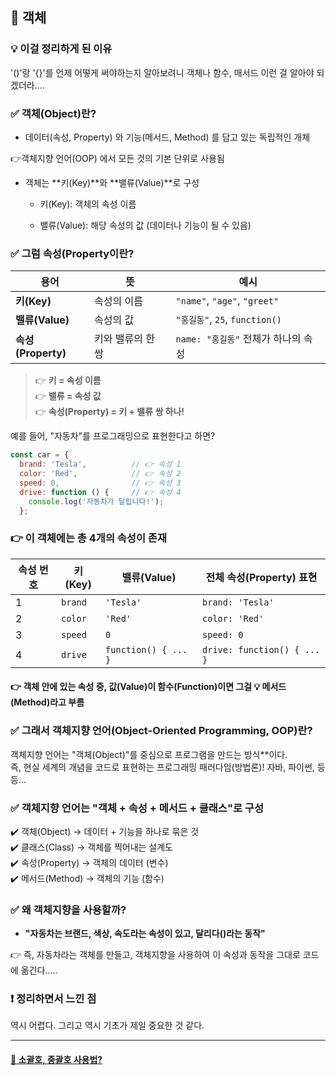 ## 🚀 객체

### 💡 이걸 정리하게 된 이유

'()'랑 '{}'를 언제 어떻게 써야하는지 알아보려니 객체나 함수, 매서드 이런 걸 알아야 되겠더라....

###

### ✅ 객체(Object)란?

- 데이터(속성, Property) 와 기능(메서드, Method) 를 담고 있는 독립적인 개체

👉객체지향 언어(OOP) 에서 모든 것의 기본 단위로 사용됨

- 객체는 **키(Key)**와 **밸류(Value)**로 구성

  - 키(Key): 객체의 속성 이름

  - 밸류(Value): 해당 속성의 값 (데이터나 기능이 될 수 있음)

### ✅ 그럼 속성(Property이란?

| 용어               | 뜻                | 예시                                |
| ------------------ | ----------------- | ----------------------------------- |
| **키(Key)**        | 속성의 이름       | `"name"`, `"age"`, `"greet"`        |
| **밸류(Value)**    | 속성의 값         | `"홍길동"`, `25`, `function()`      |
| **속성(Property)** | 키와 밸류의 한 쌍 | `name: "홍길동"` 전체가 하나의 속성 |

> 👉 **키 = 속성 이름**  
> 👉 **밸류 = 속성 값**  
> 👉 **속성(Property) = 키 + 밸류 쌍 하나!**

예를 들어, "자동차"를 프로그래밍으로 표현한다고 하면?

```javascript
const car = {
  brand: 'Tesla',          // 👉 속성 1
  color: 'Red',            // 👉 속성 2
  speed: 0,                // 👉 속성 3
  drive: function () {     // 👉 속성 4
    console.log('자동차가 달립니다!');
  };
```

### 👉 이 객체에는 총 **4개의 속성**이 존재

| 속성 번호 | 키(Key) | 밸류(Value)          | 전체 속성(Property) 표현    |
| --------- | ------- | -------------------- | --------------------------- |
| 1         | `brand` | `'Tesla'`            | `brand: 'Tesla'`            |
| 2         | `color` | `'Red'`              | `color: 'Red'`              |
| 3         | `speed` | `0`                  | `speed: 0`                  |
| 4         | `drive` | `function() { ... }` | `drive: function() { ... }` |

#### 👉 객체 안에 있는 속성 중, 값(Value)이 함수(Function)이면 그걸 💡 메서드(Method)라고 부름

### ✅ 그래서 객체지향 언어(Object-Oriented Programming, OOP)란?

객체지향 언어는 "객체(Object)"를 중심으로 프로그램을 만드는 방식\*\*이다.  
즉, 현실 세계의 개념을 코드로 표현하는 프로그래밍 패러다임(방법론)!
자바, 파이썬, 등등...

###

### ✅ 객체지향 언어는 "객체 + 속성 + 메서드 + 클래스"로 구성

✔️ 객체(Object) → 데이터 + 기능을 하나로 묶은 것<br>
✔️ 클래스(Class) → 객체를 찍어내는 설계도<br>
✔️ 속성(Property) → 객체의 데이터 (변수)<br>
✔️ 메서드(Method) → 객체의 기능 (함수)<br>

### ✅ 왜 객체지향을 사용할까?

- **"자동차는 브랜드, 색상, 속도라는 속성이 있고, 달리다()라는 동작"**

👉 즉, 자동차라는 객체를 만들고, 객체지향을 사용하여 이 속성과 동작을 그대로 코드에 옮긴다.....

### ❗ 정리하면서 느낀 점

역시 어렵다. 그리고 역시 기초가 제일 중요한 것 같다.

---

#### [📂 소괄호, 중괄호 사용법?](/parentheses.md)
